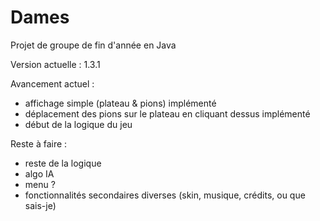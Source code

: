 # Dames
Projet de groupe de fin d'année en Java

Version actuelle : 1.3.1

Avancement actuel :
  - affichage simple (plateau & pions) implémenté
  - déplacement des pions sur le plateau en cliquant dessus implémenté
  - début de la logique du jeu

Reste à faire :
  - reste de la logique
  - algo IA
  - menu ?
  - fonctionnalités secondaires diverses (skin, musique, crédits, ou que sais-je)
